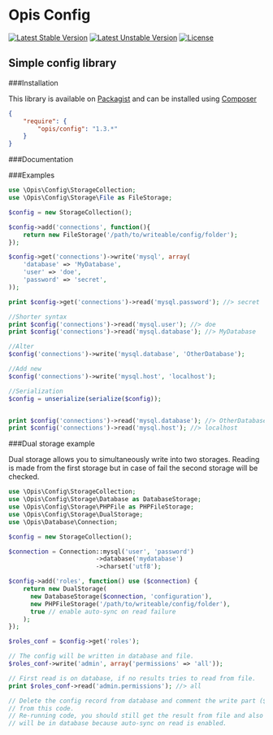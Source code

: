 Opis Config
===========
[![Latest Stable Version](https://poser.pugx.org/opis/config/version.png)](https://packagist.org/packages/opis/config)
[![Latest Unstable Version](https://poser.pugx.org/opis/config/v/unstable.png)](//packagist.org/packages/opis/config)
[![License](https://poser.pugx.org/opis/config/license.png)](https://packagist.org/packages/opis/config)

Simple config library
---------------------

###Installation

This library is available on [Packagist](https://packagist.org/packages/opis/config) and can be installed using [Composer](http://getcomposer.org)

```json
{
    "require": {
        "opis/config": "1.3.*"
    }
}
```

###Documentation

###Examples

```php
use \Opis\Config\StorageCollection;
use \Opis\Config\Storage\File as FileStorage;

$config = new StorageCollection();

$config->add('connections', function(){
    return new FileStorage('/path/to/writeable/config/folder');
});

$config->get('connections')->write('mysql', array(
    'database' => 'MyDatabase',
    'user' => 'doe',
    'password' => 'secret',
));

print $config->get('connections')->read('mysql.password'); //> secret

//Shorter syntax
print $config('connections')->read('mysql.user'); //> doe
print $config('connections')->read('mysql.database'); //> MyDatabase

//Alter
$config('connections')->write('mysql.database', 'OtherDatabase');

//Add new
$config('connections')->write('mysql.host', 'localhost');

//Serialization
$config = unserialize(serialize($config));


print $config('connections')->read('mysql.database'); //> OtherDatabase
print $config('connections')->read('mysql.host'); //> localhost
```

###Dual storage example

Dual storage allows you to simultaneously write into two storages.
Reading is made from the first storage but in case of fail the second storage will be checked.

```php
use \Opis\Config\StorageCollection;
use \Opis\Config\Storage\Database as DatabaseStorage;
use \Opis\Config\Storage\PHPFile as PHPFileStorage;
use \Opis\Config\Storage\DualStorage;
use \Opis\Database\Connection;

$config = new StorageCollection();

$connection = Connection::mysql('user', 'password')
                        ->database('mydatabase')
                        ->charset('utf8');

$config->add('roles', function() use ($connection) {
    return new DualStorage(
      new DatabaseStorage($connection, 'configuration'),
      new PHPFileStorage('/path/to/writeable/config/folder'),
      true // enable auto-sync on read failure
    );
});

$roles_conf = $config->get('roles');

// The config will be written in database and file.
$roles_conf->write('admin', array('permissions' => 'all'));

// First read is on database, if no results tries to read from file.
print $roles_conf->read('admin.permissions'); //> all

// Delete the config record from database and comment the write part ($roles_conf->write(...)) 
// from this code.
// Re-running code, you should still get the result from file and also the record 
// will be in database because auto-sync on read is enabled.

```




